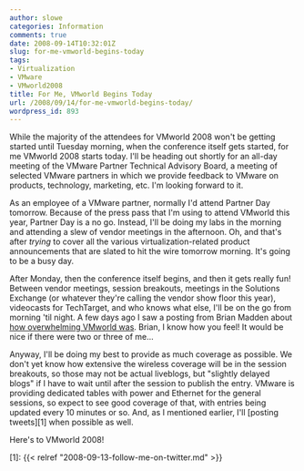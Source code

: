 ```yaml
---
author: slowe
categories: Information
comments: true
date: 2008-09-14T10:32:01Z
slug: for-me-vmworld-begins-today
tags:
- Virtualization
- VMware
- VMworld2008
title: For Me, VMworld Begins Today
url: /2008/09/14/for-me-vmworld-begins-today/
wordpress_id: 893
---
```


While the majority of the attendees for VMworld 2008 won't be getting started until Tuesday morning, when the conference itself gets started, for me VMworld 2008 starts today. I'll be heading out shortly for an all-day meeting of the VMware Partner Technical Advisory Board, a meeting of selected VMware partners in which we provide feedback to VMware on products, technology, marketing, etc. I'm looking forward to it.

As an employee of a VMware partner, normally I'd attend Partner Day tomorrow. Because of the press pass that I'm using to attend VMworld this year, Partner Day is a no go. Instead, I'll be doing my labs in the morning and attending a slew of vendor meetings in the afternoon. Oh, and that's after _trying_ to cover all the various virtualization-related product announcements that are slated to hit the wire tomorrow morning. It's going to be a busy day.

After Monday, then the conference itself begins, and then it gets really fun! Between vendor meetings, session breakouts, meetings in the Solutions Exchange (or whatever they're calling the vendor show floor this year), videocasts for TechTarget, and who knows what else, I'll be on the go from morning 'til night. A few days ago I saw a posting from Brian Madden about [how overwhelming VMworld was](http://www.brianmadden.com/blog/BrianMadden/Holy-Moly-VMworld-is-so-huge-I-want-to-cry-And-not-in-a-good-way). Brian, I know how you feel! It would be nice if there were two or three of me...

Anyway, I'll be doing my best to provide as much coverage as possible. We don't yet know how extensive the wireless coverage will be in the session breakouts, so those may not be actual liveblogs, but "slightly delayed blogs" if I have to wait until after the session to publish the entry. VMware is providing dedicated tables with power and Ethernet for the general sessions, so expect to see good coverage of that, with entries being updated every 10 minutes or so. And, as I mentioned earlier, I'll [posting tweets][1] when possible as well.

Here's to VMworld 2008!

[1]: {{< relref "2008-09-13-follow-me-on-twitter.md" >}}

